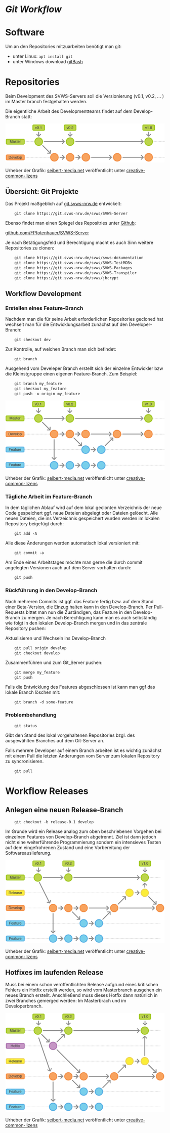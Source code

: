 ***Git Workflow***
=========================================================
# Software 

Um an den Repositories mitzuarbeiten benötigt man git: 
+ unter Linux: `apt install git`
+ unter Windows download [gitBash](https://gitforwindows.org/)

		

# Repositories 

Beim Development des SVWS-Servers soll die Versionierung (v0.1, v0.2, ... ) im Master branch festgehalten werden. 

Die eigentliche Arbeit des Developmentteams findet auf dem Develop-Branch statt:

![Gitflow-Workflow-1](./graphics/Gitflow-Workflow-1.png)

Urheber der Grafik: [seibert-media.net](https://infos.seibert-media.net/display/Productivity/Git-Workflows+-+Der+Gitflow-Workflow) veröffentlicht unter [creative-common-lizens](https://infos.seibert-media.net/display/seibertmedia/Inhalte+von+Seibert+Media+unter+Creative-Commons-Lizenz)

## Übersicht: Git Projekte

Das Projekt maßgeblich auf [git.svws-nrw.de](https://git.svws-nrw.de) entwickelt: 

		git clone https://git.svws-nrw.de/svws/SVWS-Server

Ebenso findet man einen Spiegel des Repositries unter [Github](https://github.com/FPfotenhauer?tab=repositories):

[github.com/FPfotenhauer/SVWS-Server](https://github.com/FPfotenhauer/SVWS-Server)

Je nach Betätigungsfeld und Berechtigung macht es auch Sinn weitere Repositories zu clonen: 

		git clone https://git.svws-nrw.de/svws/svws-dokumentation
		git clone https://git.svws-nrw.de/svws/SVWS-TestMDBs
		git clone https://git.svws-nrw.de/svws/SVWS-Packages
		git clone https://git.svws-nrw.de/svws/SVWS-Transpiler
		git clone https://git.svws-nrw.de/svws/jbcrypt
		
## Workflow Development

### Erstellen eines Feature-Branch
Nachdem man die für seine Arbeit erforderlichen Repositories gecloned hat wechselt man für die Entwicklungsarbeit zunächst auf den Developer-Branch: 

		git checkout dev

Zur Kontrolle, auf welchen Branch man sich befindet: 

		git branch

Ausgehend vom Develeper Branch erstellt sich der einzelne Entwickler bzw die Kleinstgruppe einen eigenen Feature-Branch. Zum Beispiel: 

		git branch my_feature
		git checkout my_feature
		git push -u origin my_feature
		
![Gitflow-Workflow-2](./graphics/Gitflow-Workflow-2.png)

Urheber der Grafik: [seibert-media.net](https://infos.seibert-media.net/display/Productivity/Git-Workflows+-+Der+Gitflow-Workflow) veröffentlicht unter [creative-common-lizens](https://infos.seibert-media.net/display/seibertmedia/Inhalte+von+Seibert+Media+unter+Creative-Commons-Lizenz)

### Tägliche Arbeit im Feature-Branch

In dem täglichen Ablauf wird auf dem lokal geclonten Verzeichnis der neue Code gespeichert ggf. neue Dateien abgelegt oder Dateien gelöscht. 
Alle neuen Dateien, die ins Verzeichnis gespeichert wurden werden im lokalen Repository beigefügt durch:
		
		git add -A
		
Alle diese Änderungen werden automatisch lokal versioniert mit:
		
		git commit -a
		
Am Ende eines Arbeitstages möchte man gerne die durch commit angelegten Versionen auch auf dem Server vorhalten durch: 

		git push

### Rückführung in den Develop-Branch

Nach mehreren Commits ist ggf. das Feature fertig bzw. auf dem Stand einer Beta-Version, die Einzug halten kann in den Develop-Branch. 
Per Pull-Requests bittet man nun die Zuständigen, das Feature in den Develop-Branch zu mergen. 
Je nach Berechtigung kann man es auch selbständig wie folgt in den lokalen Develop-Branch mergen und in das zentrale Repository pushen:

Aktualisieren und Wechseln ins Develop-Branch

		git pull origin develop
		git checkout develop
		
Zusammenführen und zum Git_Server pushen: 

		git merge my_feature
		git push

Falls die Entwicklung des Features abgeschlossen ist kann man ggf das lokale Branch löschen mit:

		git branch -d some-feature


### Problembehandlung

		git status 
		
Gibt den Stand des lokal vorgehaltenen Repositories bzgl. des ausgewählten Branches auf dem Git-Server an. 

Falls mehrere Developer auf einem Branch arbeiten ist es wichtig zunächst mit einem Pull die letzten Änderungen vom Server 
zum lokalen Repository zu syncronisieren. 

		git pull 

# Workflow Releases

## Anlegen eine neuen Release-Branch

		git checkout -b release-0.1 develop

Im Grunde wird ein Release analog zum oben beschriebenen Vorgehen bei einzelnen Features von Develop-Branch abgetrennt. 
Ziel ist dann jedoch nicht eine weiterführende Programmierung sondern ein intensieves Testen auf dem eingefrohrenen Zustand 
und eine Vorbereitung der Softwareauslieferung. 

![Gitflow-Workflow-3](./graphics/Gitflow-Workflow-3.png)

Urheber der Grafik: [seibert-media.net](https://infos.seibert-media.net/display/Productivity/Git-Workflows+-+Der+Gitflow-Workflow) veröffentlicht unter [creative-common-lizens](https://infos.seibert-media.net/display/seibertmedia/Inhalte+von+Seibert+Media+unter+Creative-Commons-Lizenz)



## Hotfixes im laufenden Release

Muss bei einem schon veröffentlichten Release aufgrund eines kritischen Fehlers ein Hotfix erstellt werden, so wird vom Masterbranch ausgehen ein neues Branch erstellt. 
Anschließend muss dieses Hotfix dann natürlich in zwei Branches gemerged werden: Im Masterbrach und im Developerbranch. 

![Gitflow-Workflow-4](./graphics/Gitflow-Workflow-4.png)

Urheber der Grafik: [seibert-media.net](https://infos.seibert-media.net/display/Productivity/Git-Workflows+-+Der+Gitflow-Workflow) veröffentlicht unter [creative-common-lizens](https://infos.seibert-media.net/display/seibertmedia/Inhalte+von+Seibert+Media+unter+Creative-Commons-Lizenz)
		
